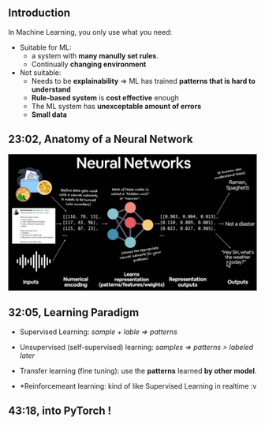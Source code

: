 ## Introduction
In Machine Learning, you only use what you need:
- Suitable for ML:
    - a system with **many manully set rules**.
    - Continually **changing environment**
- Not suitable:
    - Needs to be **explainability** => ML has trained **patterns that is hard to understand**
    - **Rule-based system** is **cost effective** enough
    - The ML system has **unexceptable amount of errors**
    - **Small data**

## 23:02, Anatomy of a Neural Network
![Alt text](image.png)

## 32:05, Learning Paradigm
- Supervised Learning: *sample + lable => patterns*
- Unsupervised (self-supervised) learning: *samples => patterns > labeled later*
- Transfer learning (fine tuning): use the **patterns** learned **by other model**.

- *Reinforcemeant learning: kind of like Supervised Learning in realtime :v

## 43:18, into PyTorch !